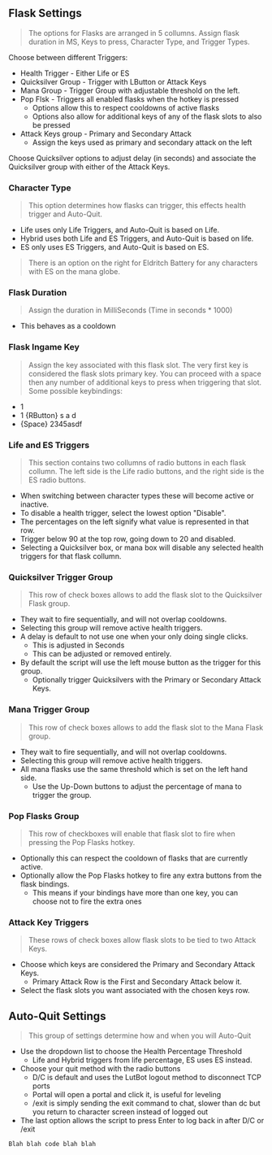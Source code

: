 ## Flask Settings

> The options for Flasks are arranged in 5 collumns. Assign flask duration in MS, Keys to press, Character Type, and Trigger Types.

Choose between different Triggers: 
* Health Trigger - Either Life or ES
* Quicksilver Group - Trigger with LButton or Attack Keys
* Mana Group - Trigger Group with adjustable threshold on the left.
* Pop Flsk - Triggers all enabled flasks when the hotkey is pressed
  * Options allow this to respect cooldowns of active flasks
  * Options also allow for additional keys of any of the flask slots to also be pressed
* Attack Keys group - Primary and Secondary Attack
  * Assign the keys used as primary and secondary attack on the left

Choose Quicksilver options to adjust delay (in seconds) and associate the Quicksilver group with either of the Attack Keys.

### Character Type
> This option determines how flasks can trigger, this effects health trigger and Auto-Quit.
* Life uses only Life Triggers, and Auto-Quit is based on Life. 
* Hybrid uses both Life and ES Triggers, and Auto-Quit is based on life. 
* ES only uses ES Triggers, and Auto-Quit is based on ES.

> There is an option on the right for Eldritch Battery for any characters with ES on the mana globe.

### Flask Duration
> Assign the duration in MilliSeconds (Time in seconds * 1000)
* This behaves as a cooldown

### Flask Ingame Key
> Assign the key associated with this flask slot. The very first key is considered the flask slots primary key. You can proceed with a space then any number of additional keys to press when triggering that slot. Some possible keybindings:
* 1
* 1 {RButton} s a d
* {Space} 2345asdf

### Life and ES Triggers

> This section contains two collumns of radio buttons in each flask collumn. The left side is the Life radio buttons, and the right side is the ES radio buttons. 
* When switching between character types these will become active or inactive.
* To disable a health trigger, select the lowest option "Disable".
* The percentages on the left signify what value is represented in that row.
* Trigger below 90 at the top row, going down to 20 and disabled.
* Selecting a Quicksilver box, or mana box will disable any selected health triggers for that flask collumn.

### Quicksilver Trigger Group

> This row of check boxes allows to add the flask slot to the Quicksilver Flask group.
* They wait to fire sequentially, and will not overlap cooldowns.
* Selecting this group will remove active health triggers.
* A delay is default to not use one when your only doing single clicks.
  * This is adjusted in Seconds
  * This can be adjusted or removed entirely.
* By default the script will use the left mouse button as the trigger for this group.
  * Optionally trigger Quicksilvers with the Primary or Secondary Attack Keys.

### Mana Trigger Group

> This row of check boxes allows to add the flask slot to the Mana Flask group.
* They wait to fire sequentially, and will not overlap cooldowns.
* Selecting this group will remove active health triggers.
* All mana flasks use the same threshold which is set on the left hand side.
  * Use the Up-Down buttons to adjust the percentage of mana to trigger the group.

### Pop Flasks Group

> This row of checkboxes will enable that flask slot to fire when pressing the Pop Flasks hotkey.
* Optionally this can respect the cooldown of flasks that are currently active.
* Optionally allow the Pop Flasks hotkey to fire any extra buttons from the flask bindings.
  * This means if your bindings have more than one key, you can choose not to fire the extra ones

### Attack Key Triggers

> These rows of check boxes allow flask slots to be tied to two Attack Keys.
* Choose which keys are considered the Primary and Secondary Attack Keys.
  * Primary Attack Row is the First and Secondary Attack below it.
* Select the flask slots you want associated with the chosen keys row.

## Auto-Quit Settings
> This group of settings determine how and when you will Auto-Quit
* Use the dropdown list to choose the Health Percentage Threshold
  * Life and Hybrid triggers from life percentage, ES uses ES instead.
* Choose your quit method with the radio buttons
  * D/C is default and uses the LutBot logout method to disconnect TCP ports
  * Portal will open a portal and click it, is useful for leveling
  * /exit is simply sending the exit command to chat, slower than dc but you return to character screen instead of logged out
* The last option allows the script to press Enter to log back in after D/C or /exit

```autohotkey
Blah blah code blah blah
```
